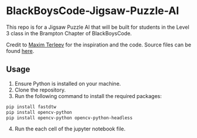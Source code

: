 # BlackBoysCode-Jigsaw-Puzzle-AI
This repo is for a Jigsaw Puzzle AI that will be built for students in the Level 3 class in the Brampton Chapter of BlackBoysCode.

Credit to [Maxim Terleev](https://towardsdatascience.com/jigsaw-puzzle-ai-from-a-to-z-b4bdb53d8686) for the inspiration and the code. Source files can be found [here](https://github.com/MaximTerleev/Jigsaw-Puzzle-AI).

## Usage
1. Ensure Python is installed on your machine.
2. Clone the repository.
3. Run the following command to install the required packages:
```bash
pip install fastdtw
pip install opencv-python
pip install opencv-python opencv-python-headless
```
4. Run the each cell of the jupyter notebook file.
